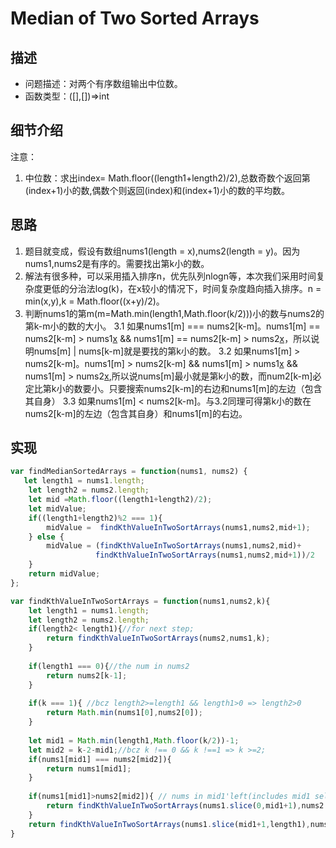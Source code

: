 # Median of Two Sorted Arrays
## 描述
- 问题描述：对两个有序数组输出中位数。
- 函数类型：([],[])=>int
## 细节介绍
注意：
1. 中位数：求出index= Math.floor((length1+length2)/2),总数奇数个返回第(index+1)小的数,偶数个则返回(index)和(index+1)小的数的平均数。
## 思路
1. 题目就变成，假设有数组nums1(length = x),nums2(length = y)。因为nums1,nums2是有序的。需要找出第k小的数。
2. 解法有很多种，可以采用插入排序n，优先队列nlogn等，本次我们采用时间复杂度更低的分治法log(k)，在x较小的情况下，时间复杂度趋向插入排序。n = min(x,y),k = Math.floor((x+y)/2)。
3. 判断nums1的第m(m=Math.min(length1,Math.floor(k/2)))小的数与nums2的第k-m小的数的大小。
    3.1 如果nums1[m] === nums2[k-m]。nums1[m] == nums2[k-m] > nums1[x](x<m) && nums1[m] == nums2[k-m] > nums2[x](x<k-m)，所以说明nums[m] | nums[k-m]就是要找的第k小的数。
    3.2 如果nums1[m] > nums2[k-m]。nums1[m] > nums2[k-m] && nums1[m]  > nums1[x](x<m) && nums1[m] > nums2[x](x<k-m),所以说nums[m]最小就是第k小的数，而num2[k-m]必定比第k小的数要小。只要搜索nums2[k-m]的右边和nums1[m]的左边（包含其自身）
    3.3 如果nums1[m] < nums2[k-m]。与3.2同理可得第k小的数在nums2[k-m]的左边（包含其自身）和nums1[m]的右边。   

## 实现
```javascript
var findMedianSortedArrays = function(nums1, nums2) {
   let length1 = nums1.length;
    let length2 = nums2.length;
    let mid =Math.floor((length1+length2)/2);
    let midValue;
    if((length1+length2)%2 === 1){
        midValue =  findKthValueInTwoSortArrays(nums1,nums2,mid+1);
    } else {
        midValue = (findKthValueInTwoSortArrays(nums1,nums2,mid)+
                   findKthValueInTwoSortArrays(nums1,nums2,mid+1))/2
    }
    return midValue;
};

var findKthValueInTwoSortArrays = function(nums1,nums2,k){
    let length1 = nums1.length;
    let length2 = nums2.length;
    if(length2< length1){//for next step;
        return findKthValueInTwoSortArrays(nums2,nums1,k);
    }
    
    if(length1 === 0){//the num in nums2
        return nums2[k-1];
    }
    
    if(k === 1){ //bcz length2>=length1 && length1>0 => length2>0
        return Math.min(nums1[0],nums2[0]);
    }
    
    let mid1 = Math.min(length1,Math.floor(k/2))-1;
    let mid2 = k-2-mid1;//bcz k !== 0 && k !==1 => k >=2;
    if(nums1[mid1] === nums2[mid2]){
        return nums1[mid1];
    } 
    
    if(nums1[mid1]>nums2[mid2]){ // nums in mid1'left(includes mid1 self) or mid2'right
        return findKthValueInTwoSortArrays(nums1.slice(0,mid1+1),nums2.slice(mid2+1,length2),k-mid2-1)
    }     
    return findKthValueInTwoSortArrays(nums1.slice(mid1+1,length1),nums2.slice(0,mid2+1),k-mid1-1);//nums in mid2'left(includes mid2 self) or mid1'right
}
```

